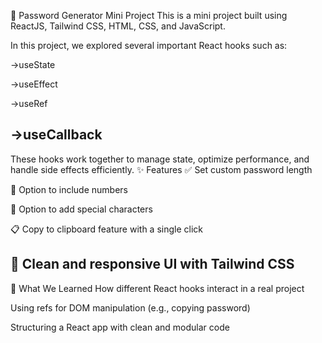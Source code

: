 🔐 Password Generator Mini Project
This is a mini project built using ReactJS, Tailwind CSS, HTML, CSS, and JavaScript.

In this project, we explored several important React hooks such as:

->useState

->useEffect

->useRef

->useCallback
----------------------------------------------------------------------------------------------------------
These hooks work together to manage state, optimize performance, and handle side effects efficiently.
✨ Features
✅ Set custom password length

🔢 Option to include numbers

🔣 Option to add special characters

📋 Copy to clipboard feature with a single click

🎨 Clean and responsive UI with Tailwind CSS
----------------------------------------------------------------------------------------------------------
🧠 What We Learned
How different React hooks interact in a real project

Using refs for DOM manipulation (e.g., copying password)

Structuring a React app with clean and modular code
